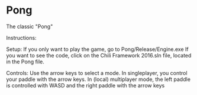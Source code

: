 # Pong
The classic "Pong"


Instructions:

Setup:
If you only want to play the game, go to Pong/Release/Engine.exe
If you want to see the code, click on the Chili Framework 2016.sln
file, located in the Pong file.

Controls:
Use the arrow keys to select a mode.
In singleplayer, you control your paddle with the arrow keys.
In (local) multiplayer mode, the left paddle is controlled with WASD and the right paddle with the arrow keys
